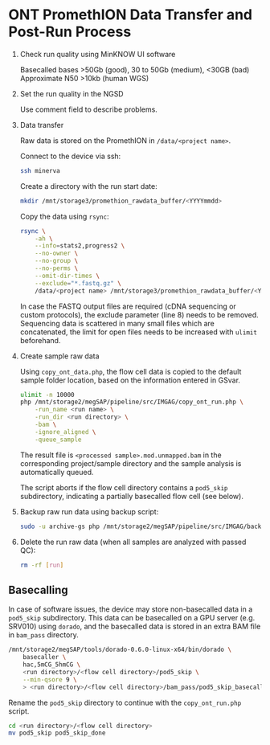 # ONT PromethION Data Transfer and Post-Run Process

1. Check run quality using MinKNOW UI software

    Basecalled bases >50Gb (good), 30 to 50Gb (medium), <30GB (bad)   
    Approximate N50 >10kb (human WGS)   

2. Set the run quality in the NGSD 

	Use comment field to describe problems.

3. Data transfer

    Raw data is stored on the PromethION in `/data/<project name>`.
   
    Connect to the device via ssh:
    ```bash
    ssh minerva
    ```

    Create a directory with the run start date:
    ```bash
    mkdir /mnt/storage3/promethion_rawdata_buffer/<YYYYmmdd>
    ```

    Copy the data using `rsync`:
    ```bash
    rsync \
        -ah \
        --info=stats2,progress2 \
        --no-owner \
        --no-group \
        --no-perms \
        --omit-dir-times \
        --exclude="*.fastq.gz" \
        /data/<project name> /mnt/storage3/promethion_rawdata_buffer/<YYYYmmdd>
    ```

    In case the FASTQ output files are required (cDNA sequencing or
    custom protocols), the exclude parameter (line 8) needs to be
    removed. Sequencing data is scattered in many small files which are
    concatenated, the limit for open files needs to be increased with
    `ulimit` beforehand.

4. Create sample raw data

    Using `copy_ont_data.php`, the flow cell data is copied to the
    default sample folder location, based on the information entered in
    GSvar.

    ```bash
    ulimit -n 10000
    php /mnt/storage2/megSAP/pipeline/src/IMGAG/copy_ont_run.php \
        -run_name <run name> \
        -run_dir <run directory> \
        -bam \
        -ignore_aligned \
        -queue_sample
    ```

    The result file is `<processed sample>.mod.unmapped.bam` in the
    corresponding project/sample directory and the sample analysis is
    automatically queued.

    The script aborts if the flow cell directory contains a `pod5_skip`
    subdirectory, indicating a partially basecalled flow cell (see
    below).

5. Backup raw run data using backup script:
	```bash
	sudo -u archive-gs php /mnt/storage2/megSAP/pipeline/src/IMGAG/backup_queue.php -mode run -in [run] -email [email]
	```

6. Delete the run raw data (when all samples are analyzed with passed QC):
	```bash
	rm -rf [run]
	```

## Basecalling

In case of software issues, the device may store non-basecalled data in
a `pod5_skip` subdirectory. This data can be basecalled on a GPU server
(e.g. SRV010) using `dorado`, and the basecalled data is stored in an
extra BAM file in `bam_pass` directory.

```bash
/mnt/storage2/megSAP/tools/dorado-0.6.0-linux-x64/bin/dorado \
    basecaller \
    hac,5mCG_5hmCG \
    <run directory>/<flow cell directory>/pod5_skip \
    --min-qsore 9 \
    > <run directory>/<flow cell directory>/bam_pass/pod5_skip_basecalled.bam
```

Rename the `pod5_skip` directory to continue with the `copy_ont_run.php`
script.

```bash
cd <run directory>/<flow cell directory>
mv pod5_skip pod5_skip_done
```
